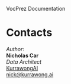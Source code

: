 VocPrez Documentation

# Contacts

*Author*:  
**Nicholas Car**  
*Data Architect*  
[KurrawongAI](https://kurrawong.ai)  
<nick@kurrawong.ai>
